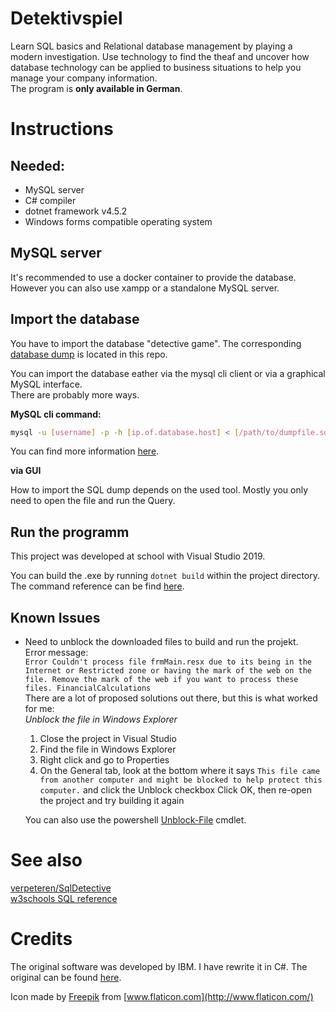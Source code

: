 # Detektivspiel
Learn SQL basics and Relational database management by playing a modern investigation. Use technology to find the theaf and uncover how database technology can be applied to business situations to help you manage your company information.  
The program is **only available in German**.

# Instructions
## Needed:
* MySQL server
* C# compiler
* dotnet framework v4.5.2
* Windows forms compatible operating system

## MySQL server
It's recommended to use a docker container to provide the database. However you can also use xampp or a standalone MySQL server.

## Import the database
You have to import the database "detective game". The corresponding [database dump](Detektivspiel.sql) is located in this repo.

You can import the database eather via the mysql cli client or via a graphical MySQL interface.  
There are probably more ways.

**MySQL cli command:**

```bash
mysql -u [username] -p -h [ip.of.database.host] < [/path/to/dumpfile.sql]
```
You can find more information [here](https://www.digitalocean.com/community/tutorials/how-to-import-and-export-databases-in-mysql-or-mariadb).

**via GUI**

How to import the SQL dump depends on the used tool. Mostly you only need to open the file and run the Query.

## Run the programm
This project was developed at school with Visual Studio 2019.

You can build the .exe by running `dotnet build` within the project directory. The command reference can be find [here](https://docs.microsoft.com/de-de/dotnet/core/tools/dotnet-build).

## Known Issues
* Need to unblock the downloaded files to build and run the projekt.  
  Error message:  
  `Error Couldn't process file frmMain.resx due to its being in the Internet or Restricted zone or having the mark of the web on the file. Remove the mark of the web if you want to process these files. FinancialCalculations`  
  There are a lot of proposed solutions out there, but this is what worked for me:  
  _Unblock the file in Windows Explorer_
  1. Close the project in Visual Studio
  2. Find the file in Windows Explorer
  3. Right click and go to Properties
  4. On the General tab, look at the bottom where it says `This file came from another computer and might be blocked to help protect this computer.` and click the Unblock checkbox
  Click OK, then re-open the project and try building it again  

  You can also use the powershell [Unblock-File](https://docs.microsoft.com/en-us/powershell/module/microsoft.powershell.utility/unblock-file?view=powershell-7) cmdlet.

# See also
[verpeteren/SqlDetective](https://github.com/verpeteren/SqlDetective)  
[w3schools SQL reference](https://www.w3schools.com/sql/sql_intro.asp)

# Credits
The original software was developed by IBM. I have rewrite it in C#. The original can be found [here](https://www.ibm.com/developerworks/data/tutorials/dm0804moffatt/index.html).

Icon made by [Freepik](https://www.flaticon.com/authors/freepik) from [www.flaticon.com](http://www.flaticon.com/)
